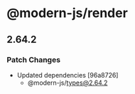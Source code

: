 # @modern-js/render

## 2.64.2

### Patch Changes

- Updated dependencies [96a8726]
  - @modern-js/types@2.64.2
